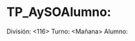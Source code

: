 # TP_AySOAlumno: <Luciano-Nicolas-Torres-Tonkowicz>
División: <116>
Turno: <Mañana>
Alumno: <Luciano-Nicolas-Torres-Tonkowicz>
